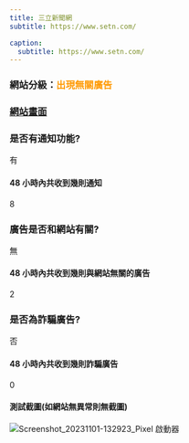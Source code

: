 ```yaml
---
title: 三立新聞網
subtitle: https://www.setn.com/

caption:
  subtitle: https://www.setn.com/
---
```


<h3>網站分級：<font color="#FF9900">出現無關廣告</font></h3>

### [網站畫面](https://www.setn.com/)
### 是否有通知功能?
有

#### 48 小時內共收到幾則通知
8

### 廣告是否和網站有關?
無

#### 48 小時內共收到幾則與網站無關的廣告
2

### 是否為詐騙廣告?
否

#### 48 小時內共收到幾則詐騙廣告
0

#### 測試截圖(如網站無異常則無截圖)

![Screenshot_20231101-132923_Pixel 啟動器](https://github.com/justinlin099/Taiwan-Website-Notification-Guardian-Website/assets/61717681/5e187180-3b4f-4fb4-9e0c-437395d46814)

